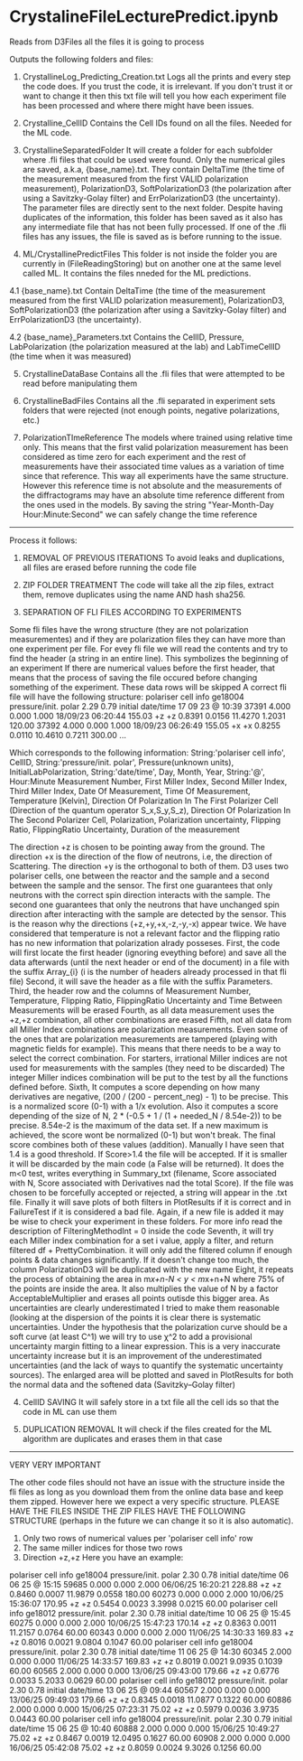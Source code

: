 <h1>CrystalineFileLecturePredict.ipynb</h1>

Reads from D3Files all the files it is going to process

Outputs the following folders and files:

1. CrystallineLog_Predicting_Creation.txt
Logs all the prints and every step the code does. If you trust the code, it is irrelevant. If you don't trust it or want to change it then this txt file will tell you how each experiment file has been processed and where there might have been issues.


2. Crystalline_CellID
Contains the Cell IDs found on all the files. Needed for the ML code.


3. CrystallineSeparatedFolder
It will create a folder for each subfolder where .fli files that could be used were found. Only the numerical giles are saved, a.k.a, {base_name}.txt. They contain DeltaTime (the time of the measurement measured from the first VALID polarization measurement), PolarizationD3, SoftPolarizationD3 (the polarization after using a Savitzky-Golay filter) and ErrPolarizationD3 (the uncertainty). The parameter files are directly sent to the next folder. Despite having duplicates of the information, this folder has been saved as it also has any intermediate file that has not been fully processed. If one of the .fli files has any issues, the file is saved as is before running to the issue. 

4. ML/CrystallinePredictFiles
This folder is not inside the folder you are currently in (FileReadingStoring) but on another one at the same level called ML. It contains the files nneded for the ML predictions.

4.1 {base_name}.txt
Contain DeltaTime (the time of the measurement measured from the first VALID polarization measurement), PolarizationD3, SoftPolarizationD3 (the polarization after using a Savitzky-Golay filter) and ErrPolarizationD3 (the uncertainty).

4.2 {base_name}_Parameters.txt
Contains the CellID, Pressure, LabPolarization (the polarization measured at the lab) and LabTimeCellID (the time when it was measured)


5. CrystallineDataBase
Contains all the .fli files that were attempted to be read before manipulating them


6. CrystallineBadFiles
Contains all the .fli separated in experiment sets folders that were rejected (not enough points, negative polarizations, etc.)

7. PolarizationTImeReference
The models where trained using relative time only. This means that the first valid polarization measurement has been considered as time zero for each experiment and the rest of measurements have their associated time values as a variation of time since that reference. This way all experiments have the same structure. However this reference time is not absolute and the measurements of the diffractograms may have an absolute time reference different from the ones used in the models. By saving the string "Year-Month-Day Hour:Minute:Second" we can safely change the time reference


_________________________________________________________________________________________

Process it follows:

1. REMOVAL OF PREVIOUS ITERATIONS
To avoid leaks and duplications, all files are erased before running the code file

2. ZIP FOLDER TREATMENT
The code will take all the zip files, extract them, remove duplicates using the name AND hash sha256.

3. SEPARATION OF FLI FILES ACCORDING TO EXPERIMENTS

Some fli files have the wrong structure (they are not polarization measurementes) and if they are polarization files they can have more than one experiment per file.
For evey fli file we will read the contents and try to find the header (a string in an entire line). This symbolizes the beginning of an experiment
If there are numerical values before the first header, that means that the process of saving the file occured before changing something of the experiment. These data rows will be skipped
A correct fli file will have the following structure:
    polariser cell info ge18004 pressure/init. polar 2.29 0.79 initial date/time 17 09 23 @ 10:39
    37391   4.000   0.000   1.000 18/09/23 06:20:44     155.03  +z +z     0.8391    0.0156   11.4270    1.2031     120.00
    37392   4.000   0.000   1.000 18/09/23 06:26:49     155.05  +x +x     0.8255    0.0110   10.4610    0.7211     300.00
    ...

Which corresponds to the following information:
    String:'polariser cell info', CellID, String:'pressure/init. polar', Pressure(unknown units), InitialLabPolarization, String:'date/time', Day, Month, Year, String:'@', Hour:Minute
    Measurement Number, First Miller Index, Second Miller Index, Third Miller Index, Date Of Measurement, Time Of Measurement, Temperature [Kelvin],
                        Direction Of Polarization In The First Polarizer Cell (Direction of the quantum operator S_x,S_y,S_z), Direction Of Polarization In The Second Polarizer Cell,
                        Polarization, Polarization uncertainty, Flipping Ratio, FlippingRatio Uncertainty, Duration of the measurement

The direction +z is chosen to be pointing away from the ground.
The direction +x is the direction of the flow of neutrons, i.e, the direction of Scattering.
The direction +y is the orthogonal to both of them.
D3 uses two polariser cells, one between the reactor and the sample and a second between the sample and the sensor. The first one guarantees that only neutrons with the correct spin direction
interacts with the sample. The second one guarantees that only the neutrons that have unchanged spin direction after interacting with the sample are detected by the sensor. This is
the reason why the directions (+z,+y,+x,-z,-y,-x) appear twice.
We have considered that temperature is not a relevant factor and the flipping ratio has no new information that polarization alrady posseses.
First, the code will first locate the first header (ignoring eveything before) and save all the data afterwards (until the next header or end of the document) in a file with the suffix Array_{i} (i is the number of headers already processed in that fli file)
Second, it will save the header as a file with the suffix Parameters.
Third, the header row and the columns of Measurement Number, Temperature, Flipping Ratio, FlippingRatio Uncertainty and Time Between Measurements will be erased
Fourth, as all data measurement uses the +z,+z combination, all other combinations are erased
Fifth, not all data from all Miller Index combinations are polarization measurements. Even some of the ones that are polarization measurements are tampered (playing with magnetic fields for example).
This means that there needs to be a way to select the correct combination. For starters, irrational Miller indices are not used for measurements with the samples (they need to be discarded)
The integer Miller indices combination will be put to the test by all the functions defined before.
Sixth, It computes a score depending on how many derivatives are negative, (200 / (200 - percent_neg) - 1) to be precise. This is a normalized score (0-1) with a 1/x evolution. Also it computes a score depending of the size of N, 2 * (-0.5 + 1 / (1 + needed_N / 8.54e-2)) to be precise. 8.54e-2 is the maximum of the data set. If a new maximum is achieved, the score wont be normalized (0-1) but won't break. The final score combines both of these values (addition). Manually I have seen that 1.4 is a good threshold. If Score>1.4 the file will be accepted. If it is smaller it will be discarded by the main code (a False will be returned). It does the m<0 test, writes everything in Summary_txt (filename, Score associated with N, Score associated with Derivatives nad the total Score). If the file was chosen to be forcefully accepted or rejected, a string will appear in the .txt file. Finally it will save plots of both filters in PlotResults if it is correct and in FailureTest if it is considered a bad file. Again, if a new file is added it may be wise to check your experiment in these folders. For more info read the description of FilteringMethodInt = 0 inside the code
Seventh, it will try each Miller index combination for a set i value, apply a filter, and return filtered df + PrettyCombination. it will only add the filtered column if enough points & data changes significantly. If it doesn't change too much, the column PolarizationD3 will be duplicated with the new name
Eight, it repeats the process of obtaining the area in m*x+n-N < y < m*x+n+N where 75% of the points are inside the area. It also multiplies the value of N by a factor AcceptableMultiplier and erases all points outisde this bigger area. As uncertainties are clearly underestimated I tried to make them reasonable (looking at the dispersion of the points it is clear there is systematic uncertainties. Under the hypothesis that the polarization curve should be a soft curve (at least C^1) we will try to use χ^2 to add a provisional uncertainty margin fitting to a linear expression. This is a very inaccurate uncertainty increase but it is an improvement of the underestimated uncertainties (and the lack of ways to quantify the systematic uncertainty sources). The enlarged area will be plotted and saved in PlotResults for both the normal data and the softened data (Savitzky–Golay filter)    
    
4. CellID SAVING
It will safely store in a txt file all the cell ids so that the code in ML can use them

5. DUPLICATION REMOVAL
It will check if the files created for the ML algorithm are duplicates and erases them in that case


________________________________________________________________________________________

VERY VERY IMPORTANT

The other code files should not have an issue with the structure inside the fli files as long as you download them from the online data base and keep them zipped. However here we expect a very specific structure. PLEASE HAVE THE FILES INSIDE THE ZIP FILES HAVE THE FOLLOWING STRUCTURE (perhaps in the future we can change it so it is also automatic).
1. Only two rows of numerical values per 'polariser cell info' row
2. The same miller indices for those two rows
3. Direction +z,+z
Here you have an example:

polariser cell info ge18004 pressure/init. polar 2.30 0.78 initial date/time 06 06 25 @ 15:15
   59685   0.000   0.000   2.000 06/06/25 16:20:21     228.88  +z +z     0.8460    0.0007   11.9879    0.0558     180.00
   60273   0.000   0.000   2.000 10/06/25 15:36:07     170.95  +z +z     0.5454    0.0023    3.3998    0.0215      60.00
polariser cell info ge18012 pressure/init. polar 2.30 0.78 initial date/time 10 06 25 @ 15:45
   60275   0.000   0.000   2.000 10/06/25 15:47:23     170.14  +z +z     0.8363    0.0011   11.2157    0.0764      60.00
   60343   0.000   0.000   2.000 11/06/25 14:30:33     169.83  +z +z     0.8016    0.0021    9.0804    0.1047      60.00
polariser cell info ge18004 pressure/init. polar 2.30 0.78 initial date/time 11 06 25 @ 14:30
   60345   2.000   0.000   0.000 11/06/25 14:33:57     169.83  +z +z     0.8019    0.0021    9.0935    0.1039      60.00
   60565   2.000   0.000   0.000 13/06/25 09:43:00     179.66  +z +z     0.6776    0.0033    5.2033    0.0629      60.00
polariser cell info ge18012 pressure/init. polar 2.30 0.78 initial date/time 13 06 25 @ 09:44
   60567   2.000   0.000   0.000 13/06/25 09:49:03     179.66  +z +z     0.8345    0.0018   11.0877    0.1322      60.00
   60886   2.000   0.000   0.000 15/06/25 07:23:31      75.02  +z +z     0.5979    0.0036    3.9735    0.0443      60.00
polariser cell info ge18004 pressure/init. polar 2.30 0.79 initial date/time 15 06 25 @ 10:40
   60888   2.000   0.000   0.000 15/06/25 10:49:27      75.02  +z +z     0.8467    0.0019   12.0495    0.1627      60.00
   60908   2.000   0.000   0.000 16/06/25 05:42:08      75.02  +z +z     0.8059    0.0024    9.3026    0.1256      60.00
